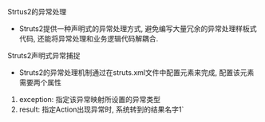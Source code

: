 
Strtus2的异常处理
* Struts2提供一种声明式的异常处理方式, 避免编写大量冗余的异常处理样板式代码, 还能将异常处理和业务逻辑代码解耦合.

Struts2声明式异常捕捉
* Struts2的异常处理机制通过在struts.xml文件中配置<exception-mapping>元素来完成, 配置该元素需要两个属性
1) exception: 指定该异常映射所设置的异常类型
2) result: 指定Action出现异常时, 系统转到的结果名字1`
